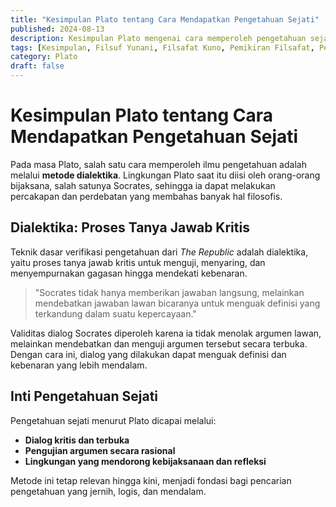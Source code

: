 ```yaml
---
title: "Kesimpulan Plato tentang Cara Mendapatkan Pengetahuan Sejati"
published: 2024-08-13
description: Kesimpulan Plato mengenai cara memperoleh pengetahuan sejati.
tags: [Kesimpulan, Filsuf Yunani, Filsafat Kuno, Pemikiran Filsafat, Pengetahuan]
category: Plato
draft: false
---
```


# Kesimpulan Plato tentang Cara Mendapatkan Pengetahuan Sejati

Pada masa Plato, salah satu cara memperoleh ilmu pengetahuan adalah melalui **metode dialektika**. Lingkungan Plato saat itu diisi oleh orang-orang bijaksana, salah satunya Socrates, sehingga ia dapat melakukan percakapan dan perdebatan yang membahas banyak hal filosofis.

## Dialektika: Proses Tanya Jawab Kritis

Teknik dasar verifikasi pengetahuan dari *The Republic* adalah dialektika, yaitu proses tanya jawab kritis untuk menguji, menyaring, dan menyempurnakan gagasan hingga mendekati kebenaran.

> "Socrates tidak hanya memberikan jawaban langsung, melainkan mendebatkan jawaban lawan bicaranya untuk menguak definisi yang terkandung dalam suatu kepercayaan."

Validitas dialog Socrates diperoleh karena ia tidak menolak argumen lawan, melainkan mendebatkan dan menguji argumen tersebut secara terbuka. Dengan cara ini, dialog yang dilakukan dapat menguak definisi dan kebenaran yang lebih mendalam.

## Inti Pengetahuan Sejati

Pengetahuan sejati menurut Plato dicapai melalui:
- **Dialog kritis dan terbuka**
- **Pengujian argumen secara rasional**
- **Lingkungan yang mendorong kebijaksanaan dan refleksi**

Metode ini tetap relevan hingga kini, menjadi fondasi bagi pencarian pengetahuan yang jernih, logis, dan mendalam.
